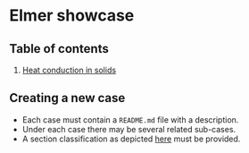 # Elmer showcase

## Table of contents

1. [Heat conduction in solids](conduction-1/README.md)

## Creating a new case

- Each case must contain a `README.md` file with a description.
- Under each case there may be several related sub-cases.
- A section classification as depicted [here](conduction-1/README.md) must be provided.